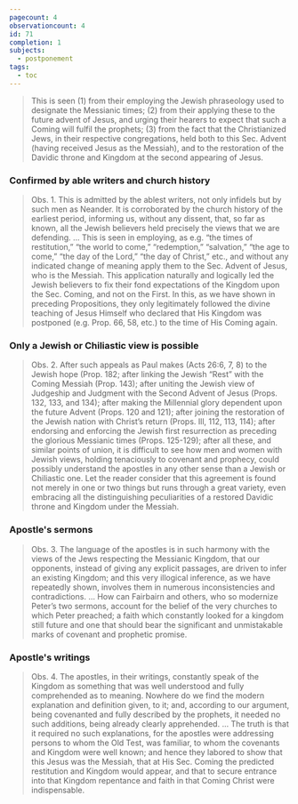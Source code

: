 ```yaml
---
pagecount: 4
observationcount: 4
id: 71
completion: 1
subjects:
  - postponement
tags:
  - toc
---
```

>This is seen (1) from their employing the Jewish phraseology used to designate the Messianic times; (2) from their applying these to the future advent of Jesus, and urging their hearers to expect that such a Coming will fulfil the prophets; (3) from the fact that the Christianized Jews, in their respective congregations, held both to this Sec. Advent (having received Jesus as the Messiah), and to the restoration of the Davidic throne and Kingdom at the second appearing of Jesus.
### Confirmed by able writers and church history
>Obs. 1. This is admitted by the ablest writers, not only infidels but by such men as Neander. It is corroborated by the church history of the earliest period, informing us, without any dissent, that, so far as known, all the Jewish believers held precisely the views that we are defending.
>...
>This is seen in employing, as e.g. “the times of restitution,” “the world to come,” “redemption,” “salvation,” “the age to come,” “the day of the Lord,” “the day of Christ,” etc., and without any indicated change of meaning apply them to the Sec. Advent of Jesus, who is the Messiah. This application naturally and logically led the Jewish believers to fix their fond expectations of the Kingdom upon the Sec. Coming, and not on the First. In this, as we have shown in preceding Propositions, they only legitimately followed the divine teaching of Jesus Himself who declared that His Kingdom was postponed (e.g. Prop. 66, 58, etc.) to the time of His Coming again.
### Only a Jewish or Chiliastic view is possible
>Obs. 2. After such appeals as Paul makes (Acts 26:6, 7, 8) to the Jewish hope (Prop. 182; after linking the Jewish “Rest” with the Coming Messiah (Prop. 143); after uniting the Jewish view of Judgeship and Judgment with the Second Advent of Jesus (Props. 132, 133, and 134); after making the Millennial glory dependent upon the future Advent (Props. 120 and 121); after joining the restoration of the Jewish nation with Christ’s return (Props. Ill, 112, 113, 114); after endorsing and enforcing the Jewish first resurrection as preceding the glorious Messianic times (Props. 125-129); after all these, and similar points of union, it is difficult to see how men and women with Jewish views, holding tenaciously to covenant and prophecy, could possibly understand the apostles in any other sense than a Jewish or Chiliastic one. Let the reader consider that this agreement is found not merely in one or two things but runs through a great variety, even embracing all the distinguishing peculiarities of a restored Davidic throne and Kingdom under the Messiah.
### Apostle's sermons
>Obs. 3. The language of the apostles is in such harmony with the views of the Jews respecting the Messianic Kingdom, that our opponents, instead of giving any explicit passages, are driven to infer an existing Kingdom; and this very illogical inference, as we have repeatedly shown, involves them in numerous inconsistencies and contradictions.
>...
>How can Fairbairn and others, who so modernize Peter’s two sermons, account for the belief of the very churches to which Peter preached; a faith which constantly looked for a kingdom still future and one that should bear the significant and unmistakable marks of covenant and prophetic promise.
### Apostle's writings
>Obs. 4. The apostles, in their writings, constantly speak of the Kingdom as something that was well understood and fully comprehended as to meaning. Nowhere do we find the modern explanation and definition given, to it; and, according to our argument, being covenanted and fully described by the prophets, it needed no such additions, being already clearly apprehended.
>...
>The truth is that it required no such explanations, for the apostles were addressing persons to whom the Old Test, was familiar, to whom the covenants and Kingdom were well known; and hence they labored to show that this Jesus was the Messiah, that at His Sec. Coming the predicted restitution and Kingdom would appear, and that to secure entrance into that Kingdom repentance and faith in that Coming Christ were indispensable.